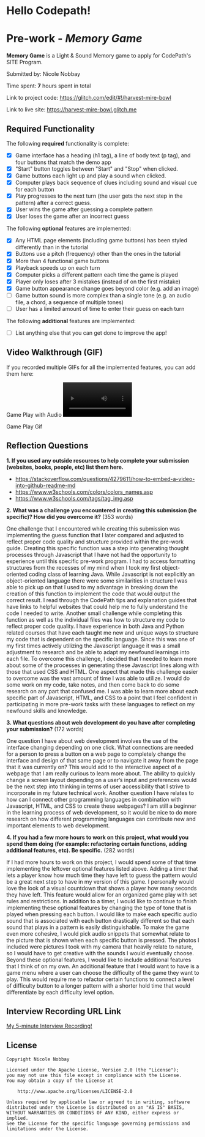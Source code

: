 # Hello Codepath!

# Pre-work - *Memory Game*

**Memory Game** is a Light & Sound Memory game to apply for CodePath's SITE Program. 

Submitted by: Nicole Nobbay

Time spent: **7** hours spent in total

Link to project code: https://glitch.com/edit/#!/harvest-mire-bowl

Link to live site: https://harvest-mire-bowl.glitch.me

## Required Functionality

The following **required** functionality is complete:

* [x] Game interface has a heading (h1 tag), a line of body text (p tag), and four buttons that match the demo app
* [x] "Start" button toggles between "Start" and "Stop" when clicked. 
* [x] Game buttons each light up and play a sound when clicked. 
* [x] Computer plays back sequence of clues including sound and visual cue for each button
* [x] Play progresses to the next turn (the user gets the next step in the pattern) after a correct guess. 
* [x] User wins the game after guessing a complete pattern
* [x] User loses the game after an incorrect guess

The following **optional** features are implemented:

* [x] Any HTML page elements (including game buttons) has been styled differently than in the tutorial
* [x] Buttons use a pitch (frequency) other than the ones in the tutorial
* [x] More than 4 functional game buttons
* [x] Playback speeds up on each turn
* [x] Computer picks a different pattern each time the game is played
* [x] Player only loses after 3 mistakes (instead of on the first mistake)
* [x] Game button appearance change goes beyond color (e.g. add an image)
* [ ] Game button sound is more complex than a single tone (e.g. an audio file, a chord, a sequence of multiple tones)
* [ ] User has a limited amount of time to enter their guess on each turn

The following **additional** features are implemented:

- [ ] List anything else that you can get done to improve the app!

## Video Walkthrough (GIF)

If you recorded multiple GIFs for all the implemented features, you can add them here:

Game Play with Audio
<video src='https://user-images.githubusercontent.com/77033963/160269971-66393b58-98d0-4348-a5ee-a5c6ad045394.mp4' width=180/>



Game Play Gif
![]()


## Reflection Questions
**1. If you used any outside resources to help complete your submission (websites, books, people, etc) list them here.**

- https://stackoverflow.com/questions/4279611/how-to-embed-a-video-into-github-readme-md
- https://www.w3schools.com/colors/colors_names.asp
- https://www.w3schools.com/tags/tag_img.asp 


**2. What was a challenge you encountered in creating this submission (be specific)? How did you overcome it?** (353 words)

One challenge that I encountered while creating this submission was implementing the guess function that I later compared and adjusted to reflect proper code quality and structure provided within the pre-work guide. Creating this specific function was a step into generating thought processes through Javascript that I have not had the opportunity to experience until this specific pre-work program. I had to access formatting structures from the recesses of my mind when I took my first object-oriented coding class of learning Java. While Javascript is not explicitly an object-oriented language there were some similarities in structure I was able to pick up on that I used to my advantage in breaking down the creation of this function to implement the code that would output the correct result. I read through the CodePath tips and explanation guides that have links to helpful websites that could help me to fully understand the code I needed to write. Another small challenge while completing this function as well as the individual files was how to structure my code to reflect proper code quality. I have experience in both Java and Python related courses that have each taught me new and unique ways to structure my code that is dependent on the specific language. Since this was one of my first times actively utilizing the Javascript language it was a small adjustment to research and be able to adapt my newfound learnings into each file. To overcome this challenge, I decided that I needed to learn more about some of the processes in generating these Javascript lines along with those that used CSS and HTML. One aspect that made this challenge easier to overcome was the vast amount of time I was able to utilize. I would do some work on my code, take notes, and then come back to do some research on any part that confused me. I was able to learn more about each specific part of Javascript, HTML, and CSS to a point that I feel confident in participating in more pre-work tasks with these languages to reflect on my newfound skills and knowledge.


**3. What questions about web development do you have after completing your submission?** (172 words)

One question I have about web development involves the use of the interface changing depending on one click. What connections are needed for a person to press a button on a web page to completely change the interface and design of that same page or to navigate it away from the page that it was currently on? This would add to the interactive aspect of a webpage that I am really curious to learn more about. The ability to quickly change a screen layout depending on a user’s input and preferences would be the next step into thinking in terms of user accessibility that I strive to incorporate in my future technical work. Another question I have relates to how can I connect other programming languages in combination with Javascript, HTML, and CSS to create these webpages? I am still a beginner in the learning process of web development, so it would be nice to do more research on how different programming languages can contribute new and important elements to web development.


**4. If you had a few more hours to work on this project, what would you spend them doing (for example: refactoring certain functions, adding additional features, etc). Be specific.** (282 words) 

If I had more hours to work on this project, I would spend some of that time implementing the leftover optional features listed above. Adding a timer that lets a player know how much time they have left to guess the pattern would be a great next step to have in my version of this game. I personally would love the look of a visual countdown that shows a player how many seconds they have left. This feature would allow for an organized game play with set rules and restrictions. In addition to a timer, I would like to continue to finish implementing these optional features by changing the type of tone that is played when pressing each button. I would like to make each specific audio sound that is associated with each button drastically different so that each sound that plays in a pattern is easily distinguishable. To make the game even more cohesive, I would pick audio snippets that somewhat relate to the picture that is shown when each specific button is pressed. The photos I included were pictures I took with my camera that heavily relate to nature, so I would have to get creative with the sounds I would eventually choose. Beyond these optional features, I would like to include additional features that I think of on my own. An additional feature that I would want to have is a game menu where a user can choose the difficulty of the game they want to play. This would require me to refactor certain functions to connect a level of difficulty button to a longer pattern with a shorter hold time that would differentiate by each difficulty level option.




## Interview Recording URL Link

[My 5-minute Interview Recording!](https://loom.com/share/0c15478675d04443a3333197dd2f175d)


## License

    Copyright Nicole Nobbay

    Licensed under the Apache License, Version 2.0 (the "License");
    you may not use this file except in compliance with the License.
    You may obtain a copy of the License at

        http://www.apache.org/licenses/LICENSE-2.0

    Unless required by applicable law or agreed to in writing, software
    distributed under the License is distributed on an "AS IS" BASIS,
    WITHOUT WARRANTIES OR CONDITIONS OF ANY KIND, either express or implied.
    See the License for the specific language governing permissions and
    limitations under the License.
